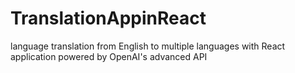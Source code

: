 # TranslationAppinReact
 language translation from English to multiple languages with React application powered by OpenAI's advanced API
